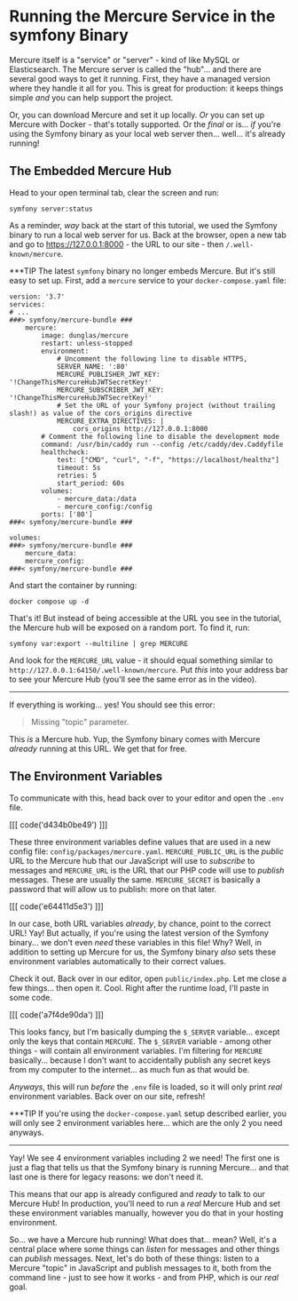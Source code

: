 # Running the Mercure Service in the symfony Binary

Mercure itself is a "service" or "server" - kind of like MySQL or Elasticsearch.
The Mercure server is called the "hub"... and there are several good ways to get
it running. First, they have a managed version where they handle it all for you.
This is great for production: it keeps things simple *and* you can help support
the project.

Or, you can download Mercure and set it up locally. *Or* you can set up Mercure
with Docker - that's totally supported. Or the *final* or is... *if* you're using
the Symfony binary as your local web server then... well... it's already running!

## The Embedded Mercure Hub

Head to your open terminal tab, clear the screen and run:

```terminal
symfony server:status
```

As a reminder, *way* back at the start of this tutorial, we used the Symfony
binary to run a local web server for us. Back at the browser, open a new tab
and go to https://127.0.0.1:8000 - the URL to our site - then `/.well-known/mercure`.

***TIP
The latest `symfony` binary no longer embeds Mercure. But it's still easy
to set up. First, add a `mercure` service to your `docker-compose.yaml` file:

```
version: '3.7'
services:
# ...
###> symfony/mercure-bundle ###
    mercure:
        image: dunglas/mercure
        restart: unless-stopped
        environment:
            # Uncomment the following line to disable HTTPS,
            SERVER_NAME: ':80'
            MERCURE_PUBLISHER_JWT_KEY: '!ChangeThisMercureHubJWTSecretKey!'
            MERCURE_SUBSCRIBER_JWT_KEY: '!ChangeThisMercureHubJWTSecretKey!'
            # Set the URL of your Symfony project (without trailing slash!) as value of the cors_origins directive
            MERCURE_EXTRA_DIRECTIVES: |
                cors_origins http://127.0.0.1:8000
        # Comment the following line to disable the development mode
        command: /usr/bin/caddy run --config /etc/caddy/dev.Caddyfile
        healthcheck:
            test: ["CMD", "curl", "-f", "https://localhost/healthz"]
            timeout: 5s
            retries: 5
            start_period: 60s
        volumes:
            - mercure_data:/data
            - mercure_config:/config
        ports: ['80']
###< symfony/mercure-bundle ###

volumes:
###> symfony/mercure-bundle ###
    mercure_data:
    mercure_config:
###< symfony/mercure-bundle ###
```

And start the container by running:

```terminal
docker compose up -d
```

That's it! But instead of being accessible at the URL you see in the tutorial,
the Mercure hub will be exposed on a random port. To find it, run:

```terminal
symfony var:export --multiline | grep MERCURE
```

And look for the `MERCURE_URL` value - it should equal something similar to
`http://127.0.0.1:64150/.well-known/mercure`. Put *this* into your address
bar to see your Mercure Hub (you'll see the same error as in the video).
***

If everything is working... yes! You should see this error:

> Missing "topic" parameter.

This *is* a Mercure hub. Yup, the Symfony binary comes with Mercure *already*
running at this URL. We get that for free.

## The Environment Variables

To communicate with this, head back over to your editor and open the `.env` file.

[[[ code('d434b0be49') ]]]

These three environment variables define values that are used in a new
config file: `config/packages/mercure.yaml`. `MERCURE_PUBLIC_URL` is the
*public* URL to the Mercure hub that our JavaScript will use to *subscribe* to
messages and `MERCURE_URL` is the URL that our PHP code will use to *publish*
messages. These are usually the same. `MERCURE_SECRET` is basically a password
that will allow us to publish: more on that later.

[[[ code('e64411d5e3') ]]]

In our case, both URL variables *already*, by chance, point to the correct URL!
Yay! But actually, if you're using the latest version of the Symfony binary... we
don't even *need* these variables in this file! Why? Well, in addition to setting
up Mercure for us, the Symfony binary *also* sets these environment variables
automatically to their correct values.

Check it out. Back over in our editor, open `public/index.php`. Let me close a
few things... then open it. Cool. Right after the runtime load, I'll paste in
some code.

[[[ code('a7f4de90da') ]]]

This looks fancy, but I'm basically dumping the `$_SERVER` variable... except
only the keys that contain `MERCURE`. The `$_SERVER` variable - among other things -
will contain all environment variables. I'm filtering for `MERCURE` basically...
because I don't want to accidentally publish any secret keys from my computer
to the internet... as much fun as that would be.

*Anyways*, this will run *before* the `.env` file is loaded, so it will only
print *real* environment variables. Back over on our site, refresh!

***TIP
If you're using the `docker-compose.yaml` setup described earlier, you will
only see 2 environment variables here... which are the only 2 you need anyways.
***

Yay! We see 4 environment variables including 2 we need! The first one is just
a flag that tells us that the Symfony binary is running Mercure... and that last
one is there for legacy reasons: we don't need it.

This means that our app is already configured and *ready* to talk to our Mercure
Hub! In production, you'll need to run a *real* Mercure Hub and set these environment
variables manually, however you do that in your hosting environment.

So... we have a Mercure hub running! What does that... mean? Well, it's a central
place where some things can *listen* for messages and other things can *publish*
messages. Next, let's do both of these things: listen to a Mercure "topic" in
JavaScript and publish messages to it, both from the command line - just to see
how it works - and from PHP, which is our *real* goal.
